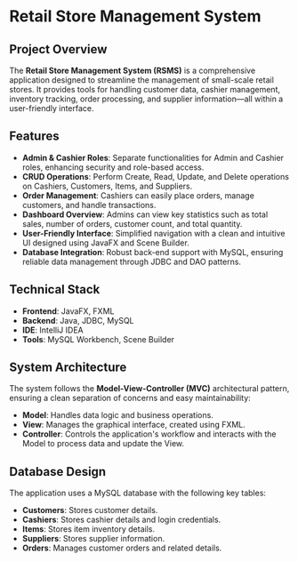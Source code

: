 # Retail Store Management System

## Project Overview
The **Retail Store Management System (RSMS)** is a comprehensive application designed to streamline the management of small-scale retail stores. It provides tools for handling customer data, cashier management, inventory tracking, order processing, and supplier information—all within a user-friendly interface.

## Features
- **Admin & Cashier Roles**: Separate functionalities for Admin and Cashier roles, enhancing security and role-based access.
- **CRUD Operations**: Perform Create, Read, Update, and Delete operations on Cashiers, Customers, Items, and Suppliers.
- **Order Management**: Cashiers can easily place orders, manage customers, and handle transactions.
- **Dashboard Overview**: Admins can view key statistics such as total sales, number of orders, customer count, and total quantity.
- **User-Friendly Interface**: Simplified navigation with a clean and intuitive UI designed using JavaFX and Scene Builder.
- **Database Integration**: Robust back-end support with MySQL, ensuring reliable data management through JDBC and DAO patterns.

## Technical Stack
- **Frontend**: JavaFX, FXML
- **Backend**: Java, JDBC, MySQL
- **IDE**: IntelliJ IDEA
- **Tools**: MySQL Workbench, Scene Builder

## System Architecture
The system follows the **Model-View-Controller (MVC)** architectural pattern, ensuring a clean separation of concerns and easy maintainability:
- **Model**: Handles data logic and business operations.
- **View**: Manages the graphical interface, created using FXML.
- **Controller**: Controls the application's workflow and interacts with the Model to process data and update the View.

## Database Design
The application uses a MySQL database with the following key tables:
- **Customers**: Stores customer details.
- **Cashiers**: Stores cashier details and login credentials.
- **Items**: Stores item inventory details.
- **Suppliers**: Stores supplier information.
- **Orders**: Manages customer orders and related details.
